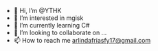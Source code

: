 - 👋 Hi, I’m @YTHK
- 👀 I’m interested in mgisk
- 🌱 I’m currently learning C#
- 💞️ I’m looking to collaborate on ...
- 📫 How to reach me arlindafriasfy17@gmail.com

<!---
YTHK/YTHK is a ✨ special ✨ repository because its `README.md` (this file) appears on your GitHub profile.
You can click the Preview link to take a look at your changes.
--->
